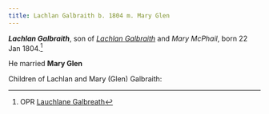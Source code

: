 ```yaml
---
title: Lachlan Galbraith b. 1804 m. Mary Glen
---
```

***Lachlan Galbraith***, son of *[Lachlan Galbraith](galbraith-lachlan-1780-mcphail.md)* and *Mary McPhail*, born 22 Jan 1804.[^birth]

He married **Mary Glen**

Children of Lachlan and Mary (Glen) Galbraith:

[^birth]: OPR [Lauchlane Galbreath](/sources/opr-kilcalmonell-kilberry-births.md#1804-01-22-lauchlane-galbreath)
